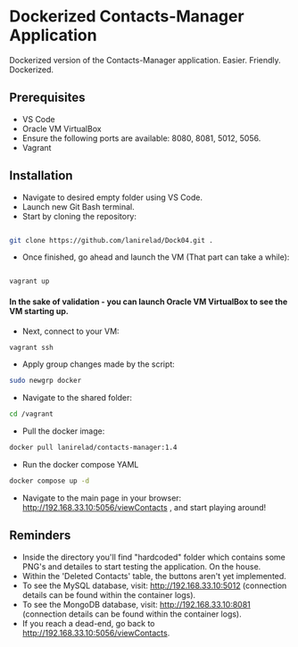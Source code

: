 # Dockerized Contacts-Manager Application

Dockerized version of the Contacts-Manager application.
Easier. Friendly. Dockerized.

## Prerequisites
- VS Code
- Oracle VM VirtualBox
- Ensure the following ports are available: 8080, 8081, 5012, 5056.
- Vagrant

## Installation

* Navigate to desired empty folder using VS Code.
* Launch new Git Bash terminal.
* Start by cloning the repository:

```bash

git clone https://github.com/lanirelad/Dock04.git .
```
* Once finished, go ahead and launch the VM (That part can take a while):
```bash

vagrant up
```
#### In the sake of validation - you can launch Oracle VM VirtualBox to see the VM starting up.

* Next, connect to your VM:
```bash
vagrant ssh
```
* Apply group changes made by the script:
```bash
sudo newgrp docker
```

* Navigate to the shared folder:
```bash
cd /vagrant
```

* Pull the docker image:
```bash
docker pull lanirelad/contacts-manager:1.4
```
* Run the docker compose YAML
```bash
docker compose up -d
```

* Navigate to the main page in your browser: http://192.168.33.10:5056/viewContacts , and start playing around!

## Reminders
- Inside the directory you'll find "hardcoded" folder which contains some PNG's and detailes to start testing the application. On the house.
- Within the 'Deleted Contacts' table, the buttons aren't yet implemented.
- To see the MySQL database, visit: http://192.168.33.10:5012 (connection details can be found within the container logs).
- To see the MongoDB database, visit: http://192.168.33.10:8081 (connection details can be found within the container logs).
- If you reach a dead-end, go back to http://192.168.33.10:5056/viewContacts.

